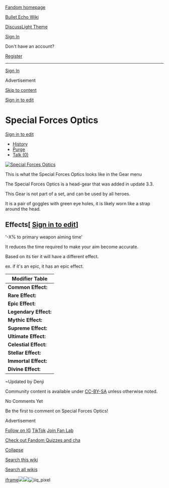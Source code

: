 [Fandom homepage](https://www.fandom.com/)

[Bullet Echo Wiki](https://bullet-echo.fandom.com/)

[Discuss](https://bullet-echo.fandom.com/f "Discuss")[Light Theme](https://bullet-echo.fandom.com/wiki/Special_Forces_Optics# "Light Theme")

[Sign In](https://auth.fandom.com/signin?source=mw&redirect=https%3A%2F%2Fbullet-echo.fandom.com%2Fwiki%2FSpecial_Forces_Optics)

Don't have an account?

[Register](https://auth.fandom.com/register?source=mw&redirect=https%3A%2F%2Fbullet-echo.fandom.com%2Fwiki%2FSpecial_Forces_Optics)

* * *

[Sign In](https://auth.fandom.com/signin?source=mw&redirect=https%3A%2F%2Fbullet-echo.fandom.com%2Fwiki%2FSpecial_Forces_Optics)

Advertisement

[Skip to content](https://bullet-echo.fandom.com/wiki/Special_Forces_Optics#page-header)

[Sign in to edit](https://auth.fandom.com/signin?redirect=https%3A%2F%2Fbullet-echo.fandom.com%2Fwiki%2FSpecial_Forces_Optics%3Fveaction%3Dedit&uselang=en)

# Special Forces Optics

[Sign in to edit](https://auth.fandom.com/signin?redirect=https%3A%2F%2Fbullet-echo.fandom.com%2Fwiki%2FSpecial_Forces_Optics%3Fveaction%3Dedit&uselang=en)

- [History](https://bullet-echo.fandom.com/wiki/Special_Forces_Optics?action=history)
- [Purge](https://bullet-echo.fandom.com/wiki/Special_Forces_Optics?action=purge)
- [Talk (0)](https://bullet-echo.fandom.com/wiki/Talk:Special_Forces_Optics?action=edit&redlink=1)

[![Special Forces Optics](https://static.wikia.nocookie.net/bullet-echo/images/1/1f/Special_Forces_Optics.png/revision/latest?cb=20201027055535)](https://static.wikia.nocookie.net/bullet-echo/images/1/1f/Special_Forces_Optics.png/revision/latest?cb=20201027055535)

This is what the Special Forces Optics looks like in the Gear menu

The Special Forces Optics is a head-gear that was added in update 3.3.

This Gear is not part of a set, and can be used by all heroes.

It is a pair of goggles with green eye holes, it is likely worn like a strap around the head.

## Effects\[ [Sign in to edit](https://auth.fandom.com/signin?redirect=https%3A%2F%2Fbullet-echo.fandom.com%2Fwiki%2FSpecial_Forces_Optics%3Fveaction%3Dedit%26section%3D1&uselang=en "Sign in to edit")\]

'-X% to primary weapon aiming time'

It reduces the time required to make your aim become accurate.

Based on its tier it will have a different effect.

ex. if it's an epic, it has an epic effect.

| Modifier Table |
| --- |
| **Common Effect:** | -10% the weapon aiming time |
| **Rare Effect:** | -12% the weapon aiming time |
| **Epic Effect:** | -14% the weapon aiming time |
| **Legendary Effect:** | -16% the weapon aiming time |
| **Mythic Effect:** | -18% the weapon aiming time |
| **Supreme Effect:** | -20% the weapon aiming time |
| **Ultimate Effect:** | -22% the weapon aiming time |
| **Celestial Effect:** | -23% the weapon aiming time |
| **Stellar Effect:** | -24% the weapon aiming time |
| **Immortal Effect:** | -25% the weapon aiming time |
| **Divine Effect:** | -26% the weapon aiming time |

~Updated by Denji

Community content is available under [CC-BY-SA](https://www.fandom.com/licensing) unless otherwise noted.

No Comments Yet

Be the first to comment on Special Forces Optics!

Advertisement

[Follow on IG](https://bit.ly/FandomIG) [TikTok](https://bit.ly/TikTokFandom) [Join Fan Lab](https://bit.ly/FanLabWikiBar)

[Check out Fandom Quizzes and cha](https://bit.ly/WBTrivia2)

[Collapse](https://bullet-echo.fandom.com/wiki/Special_Forces_Optics# "Collapse")

[Search this wiki](https://bullet-echo.fandom.com/wiki/Special:Search?scope=internal&query=&h=1&isFromHighlightActions=on)

[Search all wikis](https://bullet-echo.fandom.com/wiki/Special:Search?scope=cross-wiki&query=&h=1&isFromHighlightActions=on)

[iframe](https://www.fandom.com/silver-surfer.html)![](https://idsync.rlcdn.com/712315.gif?partner_uid=d0504370-d8aa-4272-b8fa-f6e8fc8920eb)![](https://pixel.tapad.com/idsync/ex/receive?partner_id=3442&partner_device_id=d0504370-d8aa-4272-b8fa-f6e8fc8920eb&partner_url=https://services.fandom.com/identity-storage/external/experian/receiveid/c1190434-9325-4d11-8847-da05abd0f3ab?id=${TA_DEVICE_ID}&partner=TAPAD)![iiq_pixel](https://sync.intentiq.com/profiles_engine/ProfilesEngineServlet?at=20&mi=10&secure=1&dpi=1187275693&iiqidtype=2&iiqpcid=b60449f5-d6b0-ebe5-16f1-193c52b6d240&iiqpciddate=1745205136773&tsrnd=174_1745205136781&vrref=fandom.com&jsver=6.07&dw=1280&dh=1024&dpr=1&lan=en-US&testPercentage=97&testGroup=A&uh=%7B%220%22%3A%22%5C%22Google%20Chrome%5C%22%3Bv%3D%5C%22135%5C%22%2C%20%5C%22Not-A.Brand%5C%22%3Bv%3D%5C%228%5C%22%2C%20%5C%22Chromium%5C%22%3Bv%3D%5C%22135%5C%22%22%2C%221%22%3A%22%3F0%22%2C%222%22%3A%22%5C%22Linux%20x86_64%5C%22%22%2C%223%22%3A%22%5C%22x86%5C%22%22%2C%224%22%3A%22%5C%2264%5C%22%22%2C%226%22%3A%22%5C%226.6.72%5C%22%22%2C%227%22%3A%22%3F0%22%2C%228%22%3A%22%5C%22Google%20Chrome%5C%22%3Bv%3D%5C%22135.0.7049.95%5C%22%2C%20%5C%22Not-A.Brand%5C%22%3Bv%3D%5C%228.0.0.0%5C%22%2C%20%5C%22Chromium%5C%22%3Bv%3D%5C%22135.0.7049.95%5C%22%22%7D&gdpr=0)